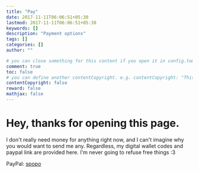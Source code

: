 ```yaml
---
title: "Pay"
date: 2017-11-11T06:06:51+05:30
lastmod: 2017-11-11T06:06:51+05:30
keywords: []
description: "Payment options"
tags: []
categories: []
author: ""

# you can close something for this content if you open it in config.toml.
comment: true
toc: false
# you can define another contentCopyright. e.g. contentCopyright: "This is an another copyright."
contentCopyright: false
reward: false
mathjax: false
---
```


# Hey, thanks for opening this page.

I don't really need money for anything right now, and I can't imagine why you would want to send me any. Regardless, my digital wallet codes and paypal link are provided here. I'm never going to refuse free things :3

PayPal: [spopo](https://www.paypal.me/spopo)
